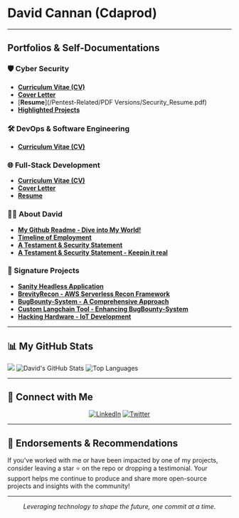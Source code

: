 # David Cannan (Cdaprod)
---

## Portfolios & Self-Documentations

### 🛡 Cyber Security 
- [**Curriculum Vitae (CV)**](/Pentest-Related/Markdown-Versions/CV.md)
- [**Cover Letter**](/resumes/Pentest-Related/Markdown-Versions/coverletter.md)
- [**Resume**](/Pentest-Related/PDF Versions/Security_Resume.pdf)
- [**Highlighted Projects**](Pentest-Related/Markdown-Versions/projects.md)

### 🛠 DevOps & Software Engineering 
- [**Curriculum Vitae (CV)**](/DevOps-Related/Markdown-Versions/DevOps-CV.md)

### 🌐 Full-Stack Development 
- [**Curriculum Vitae (CV)**](/Developer-Related/Markdown-Versions/CV.md)
- [**Cover Letter**](/Developer-Related/Markdown-Versions/CoverLetter.md)
- [**Resume**](/Developer-Related/Markdown-Versions/Resume-1.md)

### 🙋‍♂️ About David
- [**My Github Readme - Dive into My World!**](https://github.com/Cdaprod)
- [**Timeline of Employment**](/About-Me-Related/Timeline.docx)
- [**A Testament & Security Statement**](/Pentest-Related/Markdown-Versions/SecurityStatement.md)
- [**A Testament & Security Statement - Keepin it real**](/Pentest-Related/Markdown-Versions/SecurityStatement.md)


### 🚀 Signature Projects
- [**Sanity Headless Application**](/Project-Related/Sanity-Blog-Nextjs.md)
- [**BrevityRecon - AWS Serverless Recon Framework**](/Project-Related/AwsBrevityReconProject.md)
- [**BugBounty-System - A Comprehensive Approach**](/Project-Related/BugBounty-System.md)
- [**Custom Langchain Tool - Enhancing BugBounty-System**](/Project-Related/BugBounty-System.md)
- [**Hacking Hardware - IoT Development**](/Project-Related/HardwareSecOps.pdf)

---

## 📊 My GitHub Stats

![](https://metrics.lecoq.io/cdaprod?template=classic&config.timezone=Asia%2FNicosia)
![David's GitHub Stats](https://github-readme-stats.vercel.app/api?username=Cdaprod&show_icons=true&count_private=true&hide_title=true&hide_border=true&theme=radical)
![Top Languages](https://github-readme-stats.vercel.app/api/top-langs/?username=Cdaprod&layout=compact&hide_title=true&hide_border=true&theme=radical)

---

## 🔗 Connect with Me

<p align="center">
  <a href="https://linkedin.com/in/cdasmkt" target="_blank"><img alt="LinkedIn" src="https://img.shields.io/badge/LinkedIn-0077B5?style=for-the-badge&logo=linkedin&logoColor=white"></a>
  <a href="https://twitter.com/cdasmktcda" target="_blank"><img alt="Twitter" src="https://img.shields.io/badge/Twitter-1DA1F2?style=for-the-badge&logo=twitter&logoColor=white"></a>
</p>

---

## 🌟 Endorsements & Recommendations

If you've worked with me or have been impacted by one of my projects, consider leaving a star ⭐ on the repo or dropping a testimonial. Your support helps me continue to produce and share more open-source projects and insights with the community!

---

<p align="center">
  <i>Leveraging technology to shape the future, one commit at a time.</i>
</p>
